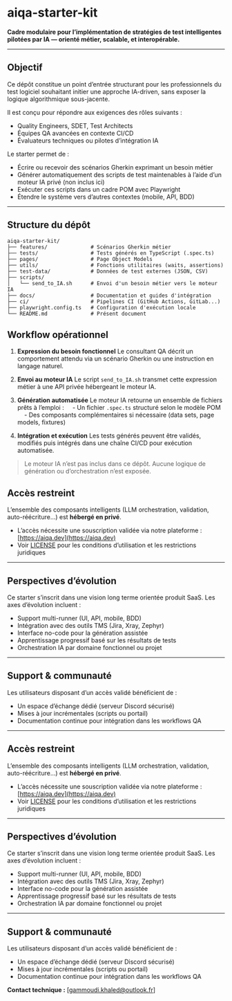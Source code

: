 # aiqa-starter-kit

**Cadre modulaire pour l’implémentation de stratégies de test intelligentes pilotées par IA — orienté métier, scalable, et interopérable.**

---

## Objectif

Ce dépôt constitue un point d’entrée structurant pour les professionnels du test logiciel souhaitant initier une approche IA-driven, sans exposer la logique algorithmique sous-jacente.

Il est conçu pour répondre aux exigences des rôles suivants :

- Quality Engineers, SDET, Test Architects
- Équipes QA avancées en contexte CI/CD
- Évaluateurs techniques ou pilotes d’intégration IA

Le starter permet de :

- Écrire ou recevoir des scénarios Gherkin exprimant un besoin métier
- Générer automatiquement des scripts de test maintenables à l’aide d’un moteur IA privé (non inclus ici)
- Exécuter ces scripts dans un cadre POM avec Playwright
- Étendre le système vers d’autres contextes (mobile, API, BDD)

---

## Structure du dépôt

```text
aiqa-starter-kit/
├── features/              # Scénarios Gherkin métier
├── tests/                 # Tests générés en TypeScript (.spec.ts)
├── pages/                 # Page Object Models
├── utils/                 # Fonctions utilitaires (waits, assertions)
├── test-data/             # Données de test externes (JSON, CSV)
├── scripts/
│   └── send_to_IA.sh      # Envoi d'un besoin métier vers le moteur IA
├── docs/                  # Documentation et guides d'intégration
├── ci/                    # Pipelines CI (GitHub Actions, GitLab...)
├── playwright.config.ts   # Configuration d'exécution locale
└── README.md              # Présent document
```

## Workflow opérationnel

1. **Expression du besoin fonctionnel**
   Le consultant QA décrit un comportement attendu via un scénario Gherkin ou une instruction en langage naturel.

2. **Envoi au moteur IA**
   Le script `send_to_IA.sh` transmet cette expression métier à une API privée hébergeant le moteur IA.

3. **Génération automatisée**
   Le moteur IA retourne un ensemble de fichiers prêts à l’emploi :
       - Un fichier `.spec.ts` structuré selon le modèle POM
       - Des composants complémentaires si nécessaire (data sets, page models, fixtures)

4. **Intégration et exécution**
   Les tests générés peuvent être validés, modifiés puis intégrés dans une chaîne CI/CD pour exécution automatisée.

> Le moteur IA n’est pas inclus dans ce dépôt. Aucune logique de génération ou d’orchestration n’est exposée.


## Accès restreint

L’ensemble des composants intelligents (LLM orchestration, validation, auto-réécriture...) est **hébergé en privé**.

- L’accès nécessite une souscription validée via notre plateforme : [https://aiqa.dev](https://aiqa.dev)
- Voir [LICENSE](./LICENSE.md) pour les conditions d’utilisation et les restrictions juridiques

---

## Perspectives d’évolution

Ce starter s’inscrit dans une vision long terme orientée produit SaaS. Les axes d’évolution incluent :

- Support multi-runner (UI, API, mobile, BDD)
- Intégration avec des outils TMS (Jira, Xray, Zephyr)
- Interface no-code pour la génération assistée
- Apprentissage progressif basé sur les résultats de tests
- Orchestration IA par domaine fonctionnel ou projet

---

## Support & communauté

Les utilisateurs disposant d’un accès validé bénéficient de :

- Un espace d’échange dédié (serveur Discord sécurisé)
- Mises à jour incrémentales (scripts ou portail)
- Documentation continue pour intégration dans les workflows QA
---

## Accès restreint

L’ensemble des composants intelligents (LLM orchestration, validation, auto-réécriture...) est **hébergé en privé**.

- L’accès nécessite une souscription validée via notre plateforme : [https://aiqa.dev](https://aiqa.dev)
- Voir [LICENSE](./LICENSE.md) pour les conditions d’utilisation et les restrictions juridiques

---

## Perspectives d’évolution

Ce starter s’inscrit dans une vision long terme orientée produit SaaS. Les axes d’évolution incluent :

- Support multi-runner (UI, API, mobile, BDD)
- Intégration avec des outils TMS (Jira, Xray, Zephyr)
- Interface no-code pour la génération assistée
- Apprentissage progressif basé sur les résultats de tests
- Orchestration IA par domaine fonctionnel ou projet

---

## Support & communauté

Les utilisateurs disposant d’un accès validé bénéficient de :

- Un espace d’échange dédié (serveur Discord sécurisé)
- Mises à jour incrémentales (scripts ou portail)
- Documentation continue pour intégration dans les workflows QA

**Contact technique :** [gammoudi.khaled@outlook.fr]
